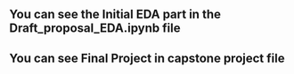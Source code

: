
## You can see the Initial EDA part in the Draft_proposal_EDA.ipynb file

## You can see Final Project in capstone project file
